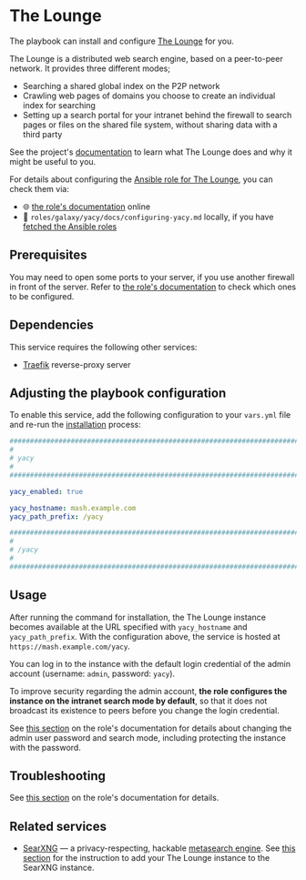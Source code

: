 <!--
SPDX-FileCopyrightText: 2020 - 2024 MDAD project contributors
SPDX-FileCopyrightText: 2020 - 2024 Slavi Pantaleev
SPDX-FileCopyrightText: 2020 Aaron Raimist
SPDX-FileCopyrightText: 2020 Chris van Dijk
SPDX-FileCopyrightText: 2020 Dominik Zajac
SPDX-FileCopyrightText: 2020 Mickaël Cornière
SPDX-FileCopyrightText: 2022 François Darveau
SPDX-FileCopyrightText: 2022 Julian Foad
SPDX-FileCopyrightText: 2022 Warren Bailey
SPDX-FileCopyrightText: 2023 Antonis Christofides
SPDX-FileCopyrightText: 2023 Felix Stupp
SPDX-FileCopyrightText: 2023 Julian-Samuel Gebühr
SPDX-FileCopyrightText: 2023 Pierre 'McFly' Marty
SPDX-FileCopyrightText: 2024 - 2025 Suguru Hirahara

SPDX-License-Identifier: AGPL-3.0-or-later
-->

# The Lounge

The playbook can install and configure [The Lounge](https://yacy.net) for you.

The Lounge is a distributed web search engine, based on a peer-to-peer network. It provides three different modes;

- Searching a shared global index on the P2P network
- Crawling web pages of domains you choose to create an individual index for searching
- Setting up a search portal for your intranet behind the firewall to search pages or files on the shared file system, without sharing data with a third party

See the project's [documentation](https://yacy.net/docs/) to learn what The Lounge does and why it might be useful to you.

For details about configuring the [Ansible role for The Lounge](https://github.com/mother-of-all-self-hosting/ansible-role-yacy), you can check them via:
- 🌐 [the role's documentation](https://github.com/mother-of-all-self-hosting/ansible-role-yacy/blob/main/docs/configuring-yacy.md) online
- 📁 `roles/galaxy/yacy/docs/configuring-yacy.md` locally, if you have [fetched the Ansible roles](../installing.md)

## Prerequisites

You may need to open some ports to your server, if you use another firewall in front of the server. Refer to [the role's documentation](https://github.com/mother-of-all-self-hosting/ansible-role-yacy/blob/main/docs/configuring-yacy.md#prerequisites) to check which ones to be configured.

## Dependencies

This service requires the following other services:

- [Traefik](traefik.md) reverse-proxy server

## Adjusting the playbook configuration

To enable this service, add the following configuration to your `vars.yml` file and re-run the [installation](../installing.md) process:

```yaml
########################################################################
#                                                                      #
# yacy                                                                 #
#                                                                      #
########################################################################

yacy_enabled: true

yacy_hostname: mash.example.com
yacy_path_prefix: /yacy

########################################################################
#                                                                      #
# /yacy                                                                #
#                                                                      #
########################################################################
```

## Usage

After running the command for installation, the The Lounge instance becomes available at the URL specified with `yacy_hostname` and `yacy_path_prefix`. With the configuration above, the service is hosted at `https://mash.example.com/yacy`.

You can log in to the instance with the default login credential of the admin account (username: `admin`, password: `yacy`).

To improve security regarding the admin account, **the role configures the instance on the intranet search mode by default**, so that it does not broadcast its existence to peers before you change the login credential.

See [this section](https://github.com/mother-of-all-self-hosting/ansible-role-yacy/blob/main/docs/configuring-yacy.md#usage) on the role's documentation for details about changing the admin user password and search mode, including protecting the instance with the password.

## Troubleshooting

See [this section](https://github.com/mother-of-all-self-hosting/ansible-role-yacy/blob/main/docs/configuring-yacy.md#troubleshooting) on the role's documentation for details.

## Related services

- [SearXNG](searxng.md) — a privacy-respecting, hackable [metasearch engine](https://en.wikipedia.org/wiki/Metasearch_engine). See [this section](searxng.md#add-your-yacy-instance-optional) for the instruction to add your The Lounge instance to the SearXNG instance.
